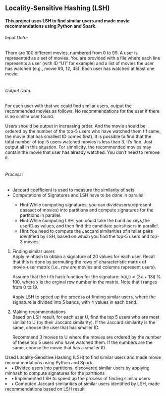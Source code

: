 ## Locality-Sensitive Hashing (LSH)

#### This project uses LSH to find similar users and made movie recommendations using Python and Spark.



###### Input Data:
There are 100 different movies, numbered from 0 to 99. A user is represented as a set of movies. 
You are provided with a file where each line represents a user (with ID “U1” for example) and a list of movies the user has watched (e.g., movie #0, 12, 45). Each user has watched at least one movie.
<br>
<br>

###### Output Data:
For each user with that we could find similar users, output the recommended movies as follows. No recommendations for the user if there is no similar user found.

Users should be output in increasing order. And the movie should be ordered by the number of the top-5 users who have watched them (If same, the movie that has smallest ID comes first).
It is possible to find that the total number of top-5 users watched movies is less than 3. It’s fine. Just output all in this situation.
For simplicity, the recommended movies may contain the movie that user has already watched. You don’t need to remove it.
<br>
<br>

###### Process:
<ul>
<li> Jaccard coefficient is used to measure the similarity of sets </li>
<li> Computations of Signatures and LSH have to be done in parallel </li>
<ul> <li>Hint:While computing signatures, you can divideusers(represent dasaset of movies) into partitions and compute signatures for the partitions in parallel.</li>
<li> Hint:While computing LSH, you could take the band as keys,the userID as values, and then find the candidate pairs/users in parallel. </li>
<li> Hint:You need to compute the Jaccard similarities of similar pairs identified by LSH, based on which you find the top-5 users and top-3 movies.</li></ul>
</ul>


<ol>
<li> Finding similar users </li>
Apply minhash to obtain a signature of 20 values for each user. Recall that this is done by permuting the rows of characteristic matrix of movie-user matrix (i.e., row are movies and columns represent users).

Assume that the i-th hash function for the signature: h(x,i) = (3x + 13i) % 100, where x is the orginal row number in the matrix. Note that i ranges from 0 to 19.  

Apply LSH to speed up the process of finding similar users, where the signature is divided into 5 bands, with 4 values in each band. 

<li> Making recommendations </li>
Based on LSH result, for each user U, find the top 5 users who are most similar to U (by their Jaccard similarity). If the Jaccard similarity is the same, choose the user that has smaller ID. 

Recommend 3 movies to U where the movies are ordered by the number of these top 5 users who have watched them. If the numbers are the same, choose the movie that has a smaller ID.



</ol>
Used Locality-Sensitive Hashing (LSH) to find similar users and made movie recommendations using Python and Spark
<li> • Divided users into partitions, discovered similar users by applying minhash to compute signatures for the partitions </li> <li>• Implemented LSH to speed up the process of finding similar users
</li><li>• Computed Jaccard similarities of similar users identified by LSH, made recommendations based on LSH result</li>

